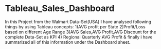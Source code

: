 # Tableau_Sales_Dashboard
In this Project from the Walmart Data-Set(USA) I have analysed following things by using Tableau concepts:
1)AVG profit per State
2)Profit/Loss based on different Age Range
3)AVG Sales,AVG Profit,AVG Discount for the
  complete Data-Set as KPI
4) Regional Quarterly AVG Profit
& finally i have summarized all of this information under the Dashboard sheet.
